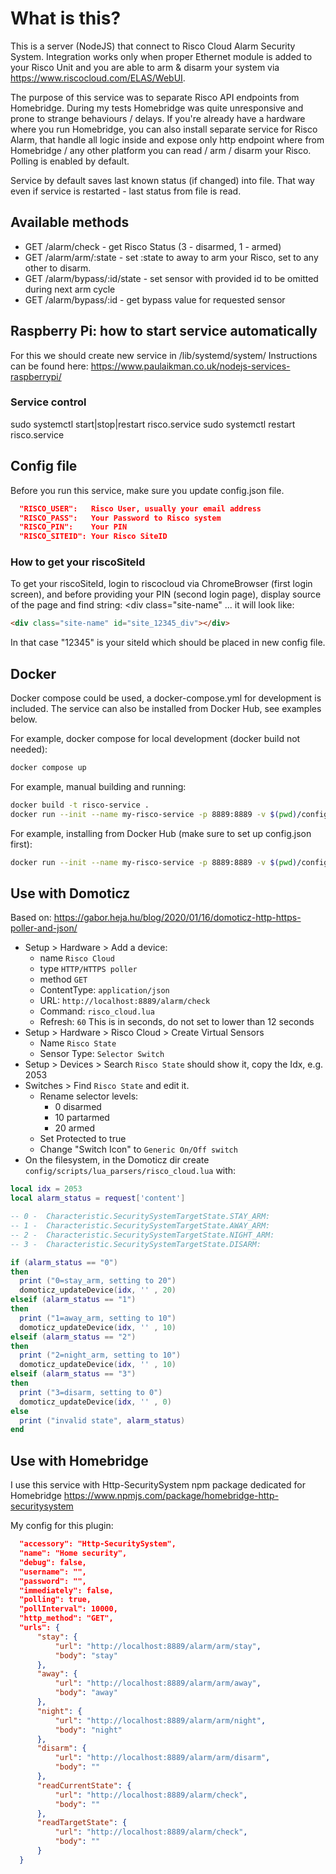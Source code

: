 # What is this?

This is a server (NodeJS) that connect to Risco Cloud Alarm Security System.
Integration works only when proper Ethernet module is added to your Risco Unit and you are able to arm & disarm your system via https://www.riscocloud.com/ELAS/WebUI.

The purpose of this service was to separate Risco API endpoints from Homebridge. During my tests Homebridge was quite unresponsive and prone to strange behaviours / delays. If you're already have a hardware where you run Homebridge, you can also install separate service for Risco Alarm, that handle all logic inside and expose only http endpoint where from Homebridge / any other platform you can read / arm / disarm your Risco. Polling is enabled by default.

Service by default saves last known status (if changed) into file. That way even if service is restarted - last status from file is read.

## Available methods

- GET /alarm/check - get Risco Status (3 - disarmed, 1 - armed)
- GET /alarm/arm/:state - set :state to away to arm your Risco, set to any other to disarm.
- GET /alarm/bypass/:id/state - set sensor with provided id to be omitted during next arm cycle
- GET /alarm/bypass/:id - get bypass value for requested sensor

## Raspberry Pi: how to start service automatically

For this we should create new service in /lib/systemd/system/
Instructions can be found here:
https://www.paulaikman.co.uk/nodejs-services-raspberrypi/

### Service control

sudo systemctl start|stop|restart risco.service
sudo systemctl restart risco.service

## Config file

Before you run this service, make sure you update config.json file.

```json
  "RISCO_USER":   Risco User, usually your email address
  "RISCO_PASS":   Your Password to Risco system
  "RISCO_PIN":    Your PIN
  "RISCO_SITEID": Your Risco SiteID
```

### How to get your riscoSiteId

To get your riscoSiteId, login to riscocloud via ChromeBrowser (first login screen), and before providing your PIN (second login page), display source of the page and find string: <div class="site-name" ... it will look like:

```html
<div class="site-name" id="site_12345_div"></div>
```

In that case "12345" is your siteId which should be placed in new config file.

## Docker

Docker compose could be used, a docker-compose.yml for development is included. The service can also be installed from Docker Hub, see examples below.

For example, docker compose for local development (docker build not needed):

```bash
docker compose up
```

For example, manual building and running:

```bash
docker build -t risco-service .
docker run --init --name my-risco-service -p 8889:8889 -v $(pwd)/config.json:/home/node/code/config.json risco-service
```

For example, installing from Docker Hub (make sure to set up config.json first):

```bash
docker run --init --name my-risco-service -p 8889:8889 -v $(pwd)/config.json:/home/node/code/config.json mdworld/risco-service
```

## Use with Domoticz

Based on: https://gabor.heja.hu/blog/2020/01/16/domoticz-http-https-poller-and-json/



- Setup > Hardware > Add a device:
    - name `Risco Cloud` 
    - type `HTTP/HTTPS poller`
    - method `GET`
    - ContentType: `application/json`
    - URL: `http://localhost:8889/alarm/check`
    - Command: `risco_cloud.lua`
    - Refresh: `60` This is in seconds, do not set to lower than 12 seconds
- Setup > Hardware > Risco Cloud > Create Virtual Sensors
    - Name `Risco State`
    - Sensor Type: `Selector Switch`
- Setup > Devices > Search `Risco State` should show it, copy the Idx, e.g. 2053
- Switches > Find `Risco State` and edit it. 
    - Rename selector levels:
        - 0 disarmed
        - 10 partarmed
        - 20 armed
    - Set Protected to true
    - Change "Switch Icon" to `Generic On/Off switch`
- On the filesystem, in the Domoticz dir create `config/scripts/lua_parsers/risco_cloud.lua` with:

```lua
local idx = 2053
local alarm_status = request['content']

-- 0 -  Characteristic.SecuritySystemTargetState.STAY_ARM:
-- 1 -  Characteristic.SecuritySystemTargetState.AWAY_ARM:
-- 2 -  Characteristic.SecuritySystemTargetState.NIGHT_ARM:
-- 3 -  Characteristic.SecuritySystemTargetState.DISARM:

if (alarm_status == "0")
then
  print ("0=stay_arm, setting to 20")
  domoticz_updateDevice(idx, '' , 20)
elseif (alarm_status == "1")
then
  print ("1=away_arm, setting to 10")
  domoticz_updateDevice(idx, '' , 10)
elseif (alarm_status == "2")
then
  print ("2=night_arm, setting to 10")
  domoticz_updateDevice(idx, '' , 10)
elseif (alarm_status == "3")
then
  print ("3=disarm, setting to 0")
  domoticz_updateDevice(idx, '' , 0)
else
  print ("invalid state", alarm_status)
end
```

## Use with Homebridge

I use this service with Http-SecuritySystem npm package dedicated for Homebridge
https://www.npmjs.com/package/homebridge-http-securitysystem

My config for this plugin:

```json
  "accessory": "Http-SecuritySystem",
  "name": "Home security",
  "debug": false,
  "username": "",
  "password": "",
  "immediately": false,
  "polling": true,
  "pollInterval": 10000,
  "http_method": "GET",
  "urls": {
      "stay": {
          "url": "http://localhost:8889/alarm/arm/stay",
          "body": "stay"
      },
      "away": {
          "url": "http://localhost:8889/alarm/arm/away",
          "body": "away"
      },
      "night": {
          "url": "http://localhost:8889/alarm/arm/night",
          "body": "night"
      },
      "disarm": {
          "url": "http://localhost:8889/alarm/arm/disarm",
          "body": ""
      },
      "readCurrentState": {
          "url": "http://localhost:8889/alarm/check",
          "body": ""
      },
      "readTargetState": {
          "url": "http://localhost:8889/alarm/check",
          "body": ""
      }
  }

```
